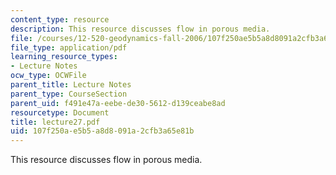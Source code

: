 ```yaml
---
content_type: resource
description: This resource discusses flow in porous media.
file: /courses/12-520-geodynamics-fall-2006/107f250ae5b5a8d8091a2cfb3a65e81b_lecture27.pdf
file_type: application/pdf
learning_resource_types:
- Lecture Notes
ocw_type: OCWFile
parent_title: Lecture Notes
parent_type: CourseSection
parent_uid: f491e47a-eebe-de30-5612-d139ceabe8ad
resourcetype: Document
title: lecture27.pdf
uid: 107f250a-e5b5-a8d8-091a-2cfb3a65e81b
---
```

This resource discusses flow in porous media.

